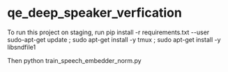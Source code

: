 # qe_deep_speaker_verfication
To run this project on staging, run 
pip install -r requirements.txt --user
sudo-apt-get update ; sudo apt-get install -y tmux ; sudo apt-get install -y libsndfile1

Then 
python train_speech_embedder_norm.py
